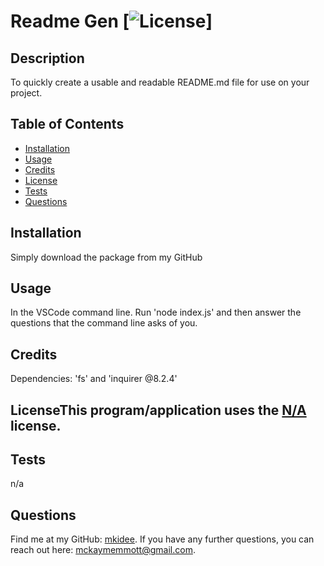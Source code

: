 
# Readme Gen [![License](https://img.shields.io/badge/License-Apache_2.0-blue.svg)]

## Description 
To quickly create a usable and readable README.md file for use on your project.

## Table of Contents

* [Installation](#installation)
* [Usage](#usage)
* [Credits](#credits)
* [License](#license)
* [Tests](#tests)
* [Questions](#questions)

## Installation 
Simply download the package from my GitHub

## Usage 
In the VSCode command line. Run 'node index.js' and then answer the questions that the command line asks of you.

## Credits 
Dependencies: 'fs' and 'inquirer @8.2.4'

## LicenseThis program/application uses the [N/A](https://opensource.org/licenses/Apache-2.0) license.

## Tests 
n/a

## Questions 
Find me at my GitHub: [mkidee](https://github.com/mkidee). 
If you have any further questions, you can reach out here: mckaymemmott@gmail.com.
